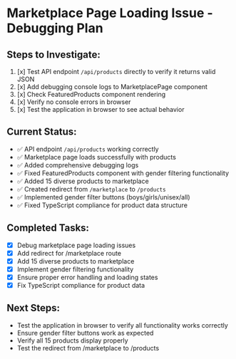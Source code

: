 # Marketplace Page Loading Issue - Debugging Plan

## Steps to Investigate:

1. [x] Test API endpoint `/api/products` directly to verify it returns valid JSON
2. [x] Add debugging console logs to MarketplacePage component
3. [x] Check FeaturedProducts component rendering
4. [x] Verify no console errors in browser
5. [x] Test the application in browser to see actual behavior

## Current Status:
- ✅ API endpoint `/api/products` working correctly
- ✅ Marketplace page loads successfully with products
- ✅ Added comprehensive debugging logs
- ✅ Fixed FeaturedProducts component with gender filtering functionality
- ✅ Added 15 diverse products to marketplace
- ✅ Created redirect from `/marketplace` to `/products`
- ✅ Implemented gender filter buttons (boys/girls/unisex/all)
- ✅ Fixed TypeScript compliance for product data structure

## Completed Tasks:
- [x] Debug marketplace page loading issues
- [x] Add redirect for /marketplace route  
- [x] Add 15 diverse products to marketplace
- [x] Implement gender filtering functionality
- [x] Ensure proper error handling and loading states
- [x] Fix TypeScript compliance for product data

## Next Steps:
- Test the application in browser to verify all functionality works correctly
- Ensure gender filter buttons work as expected
- Verify all 15 products display properly
- Test the redirect from /marketplace to /products
